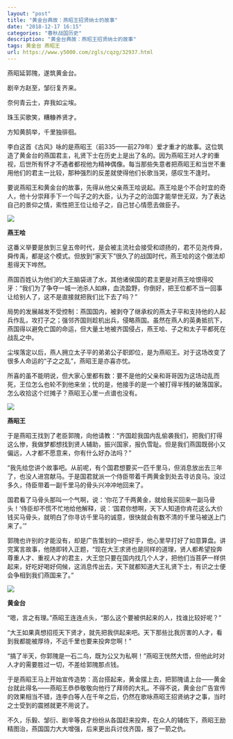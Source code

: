 ```yaml
---
layout: "post"
title: "黄金台典故：燕昭王招贤纳士的故事"
date: "2018-12-17 16:15"
categories: "春秋战国历史"
description: "黄金台典故：燕昭王招贤纳士的故事"
tags: 黄金台 燕昭王
url: https://www.y5000.com/zgls/cqzg/32937.html
---
```






燕昭延郭隗，遂筑黄金台。

剧辛方赵至，邹衍复齐来。

奈何青云士，弃我如尘埃。

珠玉买歌笑，糟糠养贤才。

方知黄鹄举，千里独徘徊。

李白这首《古风》咏的是燕昭王（前335——前279年）爱才重才的故事。这位筑造了黄金台的燕国君主，礼贤下士在历史上是出了名的。因为燕昭王对人才的重视，后世所有怀才不遇者都视他为精神偶像。每当那些失意者把燕昭王和当世不重用他们的君主一比较，那种强烈的反差就使得他们长歌当哭，感叹生不逢时。

要说燕昭王和黄金台的故事，先得从他父亲燕王哙说起。燕王哙是个不合时宜的奇人，他十分崇拜手下一个叫子之的大臣，认为子之的治国才能举世无双，为了表达自己的景仰之情，索性把王位让给子之，自己甘心情愿去做臣子。

![](https://img.y5000.com/uploads/allimg/180913/14-1P9131042032C.jpg)

**燕王哙**

这番义举要是放到三皇五帝时代，是会被主流社会接受和颂扬的，君不见尧传舜，舜传禹，都是这个模式。但放到“家天下”很久了的战国时代，燕王哙的这个做法却惹得天下哗然。

燕国百姓认为他们的大王脑袋进了水，其他诸侯国的君主更是对燕王哙恨得咬牙：“我们为了争夺一城一池杀人如麻，血流盈野，你倒好，把王位都不当一回事让给别人了，这不是直接就把我们比下去了吗？”

局势的发展越发不受控制：燕国国内，被剥夺了继承权的燕太子平和支持他的人起兵作乱，攻打子之；强邻齐国则趁机出兵，侵略燕国。虽然在燕人的英勇抵抗下，燕国得以避免亡国的命运，但大量土地被齐国侵占，燕王哙、子之和太子平都死在战乱之中。

尘埃落定以后，燕人拥立太子平的弟弟公子职即位，是为燕昭王。对于这场改变了很多人命运的“子之之乱”，燕昭王是亦喜亦忧。

所喜的虽不能明说，但大家心里都有数：要不是他的父亲和哥哥因为这场动乱而死，王位怎么也轮不到他来坐；忧的是，他接手的是一个被打得半残的破落国家。怎么收拾这个烂摊子？燕昭王心里一点谱也没有。

![](https://img.y5000.com/uploads/allimg/180913/14-1P9131050095L.jpg)

**燕昭王**

于是燕昭王找到了老臣郭隗，向他请教：“齐国趁我国内乱偷袭我们，把我们打得这么惨，我做梦都想找到贤人辅助，振兴国家，报仇雪耻。但是我们燕国既弱小又偏远，人才都不愿意来，你有什么好办法吗？”

“我先给您讲个故事吧。从前呢，有个国君想要买一匹千里马，但消息放出去三年了，也没人进宫献马。于是国君就派一个侍臣带着千两黄金到处去寻访良马。没过多久，侍臣带着一副千里马的骨头兴冲冲地回来了。

国君看了马骨头那叫一个气啊，说：‘你花了千两黄金，就给我买回来一副马骨头！’侍臣却不慌不忙地给他解释，说：‘国君你想啊，天下人知道你肯花这么大价钱买马骨头，就明白了你寻访千里马的诚意，很快就会有数不清的千里马被送上门来了。’”

郭隗也许别的才能没有，却是广告策划的一把好手，他心里早打好了如意算盘。讲完寓言故事，他随即转入正题，“现在大王求贤也是同样的道理，贤人都希望投奔尊重人才、重视人才的君主，大王您只要在国内找几个人才，把他们当菩萨一样供起来，好吃好喝好伺候，这消息传出去，天下就都知道大王礼贤下士，有识之士便会争相到我们燕国来了。”

![](https://img.y5000.com/uploads/allimg/180913/14-1P913104304552.jpg)

**黄金台**

“嗯，言之有理。”燕昭王连连点头，“那么这个要被供起来的人，找谁比较好呢？”

“大王如果真想招揽天下贤才，就先把我供起来吧。天下那些比我厉害的人才，看到我都能被厚待，不远千里也要来投奔您啊！”

“搞了半天，你郭隗是一石二鸟，既为公又为私啊！”燕昭王恍然大悟，但他此时对人才的需要胜过一切，不差给郭隗那点钱。

于是燕昭王马上开始宣传造势：高台搭起来，黄金摆上去，把郭隗请上台——黄金台就此得名——燕昭王恭恭敬敬向他行了拜师的大礼。不得不说，黄金台广告宣传的效果相当不错，连李白等人在千年之后，仍然在歌咏燕昭王招贤纳才之事，当时之士受到的震撼就更不用说了。

不久，乐毅、邹衍、剧辛等良才纷纷从各国赶来投奔，在众人的辅佐下，燕昭王励精图治，燕国国力大大增强，后来更出兵讨伐齐国，报了一箭之仇。
